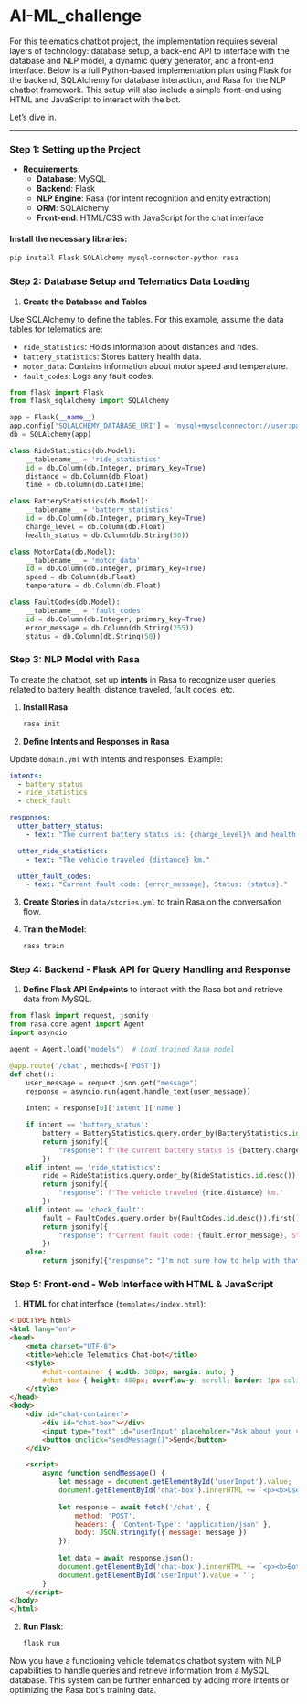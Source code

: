# AI-ML_challenge

For this telematics chatbot project, the implementation requires several layers of technology: database setup, a back-end API to interface with the database and NLP model, a dynamic query generator, and a front-end interface. Below is a full Python-based implementation plan using Flask for the backend, SQLAlchemy for database interaction, and Rasa for the NLP chatbot framework. This setup will also include a simple front-end using HTML and JavaScript to interact with the bot.

Let’s dive in.

---

### **Step 1: Setting up the Project**

- **Requirements**:
  - **Database**: MySQL
  - **Backend**: Flask
  - **NLP Engine**: Rasa (for intent recognition and entity extraction)
  - **ORM**: SQLAlchemy
  - **Front-end**: HTML/CSS with JavaScript for the chat interface

#### Install the necessary libraries:
```bash
pip install Flask SQLAlchemy mysql-connector-python rasa
```

### **Step 2: Database Setup and Telematics Data Loading**

1. **Create the Database and Tables**

Use SQLAlchemy to define the tables. For this example, assume the data tables for telematics are:
   - `ride_statistics`: Holds information about distances and rides.
   - `battery_statistics`: Stores battery health data.
   - `motor_data`: Contains information about motor speed and temperature.
   - `fault_codes`: Logs any fault codes.

```python
from flask import Flask
from flask_sqlalchemy import SQLAlchemy

app = Flask(__name__)
app.config['SQLALCHEMY_DATABASE_URI'] = 'mysql+mysqlconnector://user:password@localhost/telematics'
db = SQLAlchemy(app)

class RideStatistics(db.Model):
    __tablename__ = 'ride_statistics'
    id = db.Column(db.Integer, primary_key=True)
    distance = db.Column(db.Float)
    time = db.Column(db.DateTime)

class BatteryStatistics(db.Model):
    __tablename__ = 'battery_statistics'
    id = db.Column(db.Integer, primary_key=True)
    charge_level = db.Column(db.Float)
    health_status = db.Column(db.String(50))

class MotorData(db.Model):
    __tablename__ = 'motor_data'
    id = db.Column(db.Integer, primary_key=True)
    speed = db.Column(db.Float)
    temperature = db.Column(db.Float)

class FaultCodes(db.Model):
    __tablename__ = 'fault_codes'
    id = db.Column(db.Integer, primary_key=True)
    error_message = db.Column(db.String(255))
    status = db.Column(db.String(50))
```

### **Step 3: NLP Model with Rasa**

To create the chatbot, set up **intents** in Rasa to recognize user queries related to battery health, distance traveled, fault codes, etc.

1. **Install Rasa**:
   ```bash
   rasa init
   ```

2. **Define Intents and Responses in Rasa**

Update `domain.yml` with intents and responses. Example:

```yaml
intents:
  - battery_status
  - ride_statistics
  - check_fault

responses:
  utter_battery_status:
    - text: "The current battery status is: {charge_level}% and health is {health_status}."

  utter_ride_statistics:
    - text: "The vehicle traveled {distance} km."

  utter_fault_codes:
    - text: "Current fault code: {error_message}, Status: {status}."
```

3. **Create Stories** in `data/stories.yml` to train Rasa on the conversation flow.

4. **Train the Model**:
   ```bash
   rasa train
   ```

### **Step 4: Backend - Flask API for Query Handling and Response**

1. **Define Flask API Endpoints** to interact with the Rasa bot and retrieve data from MySQL.

```python
from flask import request, jsonify
from rasa.core.agent import Agent
import asyncio

agent = Agent.load("models")  # Load trained Rasa model

@app.route('/chat', methods=['POST'])
def chat():
    user_message = request.json.get("message")
    response = asyncio.run(agent.handle_text(user_message))
    
    intent = response[0]['intent']['name']

    if intent == 'battery_status':
        battery = BatteryStatistics.query.order_by(BatteryStatistics.id.desc()).first()
        return jsonify({
            "response": f"The current battery status is {battery.charge_level}% and health is {battery.health_status}."
        })
    elif intent == 'ride_statistics':
        ride = RideStatistics.query.order_by(RideStatistics.id.desc()).first()
        return jsonify({
            "response": f"The vehicle traveled {ride.distance} km."
        })
    elif intent == 'check_fault':
        fault = FaultCodes.query.order_by(FaultCodes.id.desc()).first()
        return jsonify({
            "response": f"Current fault code: {fault.error_message}, Status: {fault.status}."
        })
    else:
        return jsonify({"response": "I'm not sure how to help with that."})
```

### **Step 5: Front-end - Web Interface with HTML & JavaScript**

1. **HTML** for chat interface (`templates/index.html`):

```html
<!DOCTYPE html>
<html lang="en">
<head>
    <meta charset="UTF-8">
    <title>Vehicle Telematics Chat-bot</title>
    <style>
        #chat-container { width: 300px; margin: auto; }
        #chat-box { height: 400px; overflow-y: scroll; border: 1px solid #ccc; padding: 10px; }
    </style>
</head>
<body>
    <div id="chat-container">
        <div id="chat-box"></div>
        <input type="text" id="userInput" placeholder="Ask about your vehicle..." />
        <button onclick="sendMessage()">Send</button>
    </div>

    <script>
        async function sendMessage() {
            let message = document.getElementById('userInput').value;
            document.getElementById('chat-box').innerHTML += `<p><b>User:</b> ${message}</p>`;
            
            let response = await fetch('/chat', {
                method: 'POST',
                headers: { 'Content-Type': 'application/json' },
                body: JSON.stringify({ message: message })
            });
            
            let data = await response.json();
            document.getElementById('chat-box').innerHTML += `<p><b>Bot:</b> ${data.response}</p>`;
            document.getElementById('userInput').value = '';
        }
    </script>
</body>
</html>
```

2. **Run Flask**:
   ```bash
   flask run
   ```

Now you have a functioning vehicle telematics chatbot system with NLP capabilities to handle queries and retrieve information from a MySQL database. This system can be further enhanced by adding more intents or optimizing the Rasa bot's training data. 
